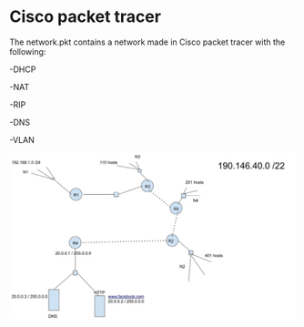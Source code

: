 # Cisco packet tracer

The network.pkt contains a network made in Cisco packet tracer with the following:

-DHCP

-NAT

-RIP

-DNS

-VLAN

![network](https://github.com/Iovva/Cisco-Packet-Tracer/blob/main/network.png)


